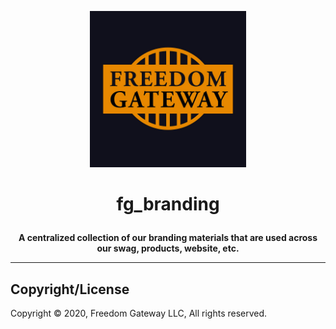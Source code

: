<p align="center"><img src="https://raw.githubusercontent.com/freedomgateway/fg_branding/master/fg_logo_gold.jpg" alt="drawing" width="250"/></p>

# <p align="center"><b>fg_branding</b></p>
<p align="center"><b>A centralized collection of our branding materials that are used across our swag, products, website, etc.</b></p>

---

## Copyright/License

Copyright © 2020, Freedom Gateway LLC, All rights reserved.
